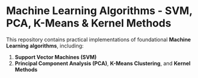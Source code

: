 # Machine Learning Algorithms - SVM, PCA, K-Means & Kernel Methods

This repository contains practical implementations of foundational **Machine Learning algorithms**, including:

1. **Support Vector Machines (SVM)**
2. **Principal Component Analysis (PCA)**, **K-Means Clustering**, and **Kernel Methods**
